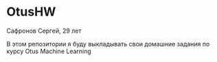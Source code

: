 # OtusHW

Сафронов Сергей, 29 лет

В этом репозитории я буду выкладывать свои домашние задания по курсу Otus Machine Learning
